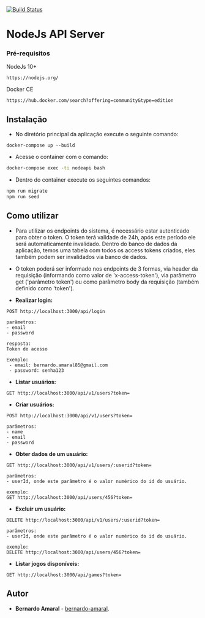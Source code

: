 [![Build Status](https://travis-ci.org/bernardo-amaral/nodejs-api-jwt.svg?branch=master)](https://travis-ci.org/bernardo-amaral/nodejs-api-jwt)

# NodeJs API Server

### Pré-requisitos

NodeJs 10+

```
https://nodejs.org/
```

Docker CE

```
https://hub.docker.com/search?offering=community&type=edition
```

## Instalação

- No diretório principal da aplicação execute o seguinte comando:

```
docker-compose up --build
```
- Acesse o container com o comando:

```bash
docker-compose exec -ti nodeapi bash
```

- Dentro do container execute os seguintes comandos:

```node.js
npm run migrate
npm run seed
```

## Como utilizar

- Para utilizar os endpoints do sistema, é necessário estar autenticado para obter o token.
O token terá validade de 24h, após este período ele será automaticamente invalidado. 
Dentro do banco de dados da aplicação, temos uma tabela com todos os access tokens criados, eles também podem ser invalidados via banco de dados.

- O token poderá ser informado nos endpoints de 3 formas, via header da requisição (informando como valor de 'x-access-token'), via parâmetro get ('parâmetro token') ou como parâmetro body da requisição (também definido como 'token').


- **Realizar login:**

```
POST http://localhost:3000/api/login

parâmetros:
- email
- password

resposta: 
Token de acesso

Exemplo:
 - email: bernardo.amaral85@gmail.com
 - password: senha123
```
- **Listar usuários:**
```
GET http://localhost:3000/api/v1/users?token=
```

- **Criar usuários:**
```
POST http://localhost:3000/api/v1/users?token=

parâmetros:
- name
- email
- password
```
- **Obter dados de um usuário:**
```
GET http://localhost:3000/api/v1/users/:userid?token=

parâmetros:
- userId, onde este parâmetro é o valor numérico do id do usuário. 

exemplo: 
GET http://localhost:3000/api/users/456?token=
```
- **Excluir um usuário:**
```
DELETE http://localhost:3000/api/v1/users/:userid?token=

parâmetros:
- userId, onde este parâmetro é o valor numérico do id do usuário. 

exemplo: 
DELETE http://localhost:3000/api/users/456?token=
````

- **Listar jogos disponíveis:**
```
GET http://localhost:3000/api/games?token=
```

## Autor

* **Bernardo Amaral** - [bernardo-amaral](https://github.com/bernardo-amaral).
